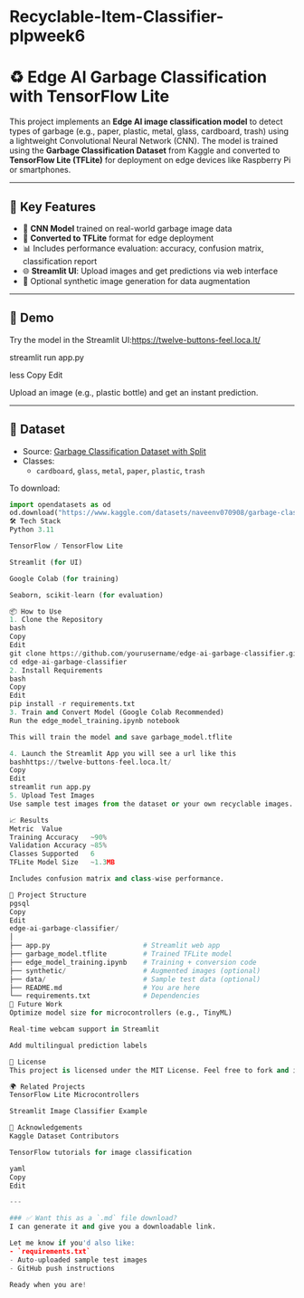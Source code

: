 # Recyclable-Item-Classifier-plpweek6

# ♻️ Edge AI Garbage Classification with TensorFlow Lite

This project implements an **Edge AI image classification model** to detect types of garbage (e.g., paper, plastic, metal, glass, cardboard, trash) using a lightweight Convolutional Neural Network (CNN). The model is trained using the **Garbage Classification Dataset** from Kaggle and converted to **TensorFlow Lite (TFLite)** for deployment on edge devices like Raspberry Pi or smartphones.

---

## 📌 Key Features

- 🧠 **CNN Model** trained on real-world garbage image data
- 💾 **Converted to TFLite** format for edge deployment
- 📊 Includes performance evaluation: accuracy, confusion matrix, classification report
- 🌐 **Streamlit UI**: Upload images and get predictions via web interface
- 📸 Optional synthetic image generation for data augmentation

---

## 🚀 Demo

Try the model in the Streamlit UI:https://twelve-buttons-feel.loca.lt/

streamlit run app.py

less
Copy
Edit

Upload an image (e.g., plastic bottle) and get an instant prediction.

---

## 📁 Dataset

- Source: [Garbage Classification Dataset with Split](https://www.kaggle.com/datasets/naveenv070908/garbage-classification-with-split-train-and-test)
- Classes:
  - `cardboard`, `glass`, `metal`, `paper`, `plastic`, `trash`

To download:
```python
import opendatasets as od
od.download("https://www.kaggle.com/datasets/naveenv070908/garbage-classification-with-split-train-and-test")
🛠 Tech Stack
Python 3.11

TensorFlow / TensorFlow Lite

Streamlit (for UI)

Google Colab (for training)

Seaborn, scikit-learn (for evaluation)

📦 How to Use
1. Clone the Repository
bash
Copy
Edit
git clone https://github.com/yourusername/edge-ai-garbage-classifier.git
cd edge-ai-garbage-classifier
2. Install Requirements
bash
Copy
Edit
pip install -r requirements.txt
3. Train and Convert Model (Google Colab Recommended)
Run the edge_model_training.ipynb notebook

This will train the model and save garbage_model.tflite

4. Launch the Streamlit App you will see a url like this 
bashhttps://twelve-buttons-feel.loca.lt/
Copy
Edit
streamlit run app.py
5. Upload Test Images
Use sample test images from the dataset or your own recyclable images.

📈 Results
Metric	Value
Training Accuracy	~90%
Validation Accuracy	~85%
Classes Supported	6
TFLite Model Size	~1.3MB

Includes confusion matrix and class-wise performance.

📂 Project Structure
pgsql
Copy
Edit
edge-ai-garbage-classifier/
│
├── app.py                       # Streamlit web app
├── garbage_model.tflite         # Trained TFLite model
├── edge_model_training.ipynb    # Training + conversion code
├── synthetic/                   # Augmented images (optional)
├── data/                        # Sample test data (optional)
├── README.md                    # You are here
└── requirements.txt             # Dependencies
🧠 Future Work
Optimize model size for microcontrollers (e.g., TinyML)

Real-time webcam support in Streamlit

Add multilingual prediction labels

📜 License
This project is licensed under the MIT License. Feel free to fork and improve!

🌍 Related Projects
TensorFlow Lite Microcontrollers

Streamlit Image Classifier Example

🙌 Acknowledgements
Kaggle Dataset Contributors

TensorFlow tutorials for image classification

yaml
Copy
Edit

---

### ✅ Want this as a `.md` file download?
I can generate it and give you a downloadable link.

Let me know if you'd also like:
- `requirements.txt`
- Auto-uploaded sample test images
- GitHub push instructions

Ready when you are!
